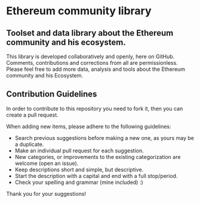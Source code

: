 # Ethereum community library

## Toolset and data library about the Ethereum community and his ecosystem.

This library is developed collaboratively and openly, here on GitHub. 
Comments, contributions and corrections from all are permissionless.
Please feel free to add more data, analysis and tools about the Ethereum community and his Ecosystem.


## Contribution Guidelines
In order to contribute to this repository you need to fork it, then you can create a pull request.

When adding new items, please adhere to the following guidelines:

- Search previous suggestions before making a new one, as yours may be a duplicate.
- Make an individual pull request for each suggestion.
- New categories, or improvements to the existing categorization are welcome (open an issue).
- Keep descriptions short and simple, but descriptive.
- Start the description with a capital and end with a full stop/period.
- Check your spelling and grammar (mine included) :)

Thank you for your suggestions!
